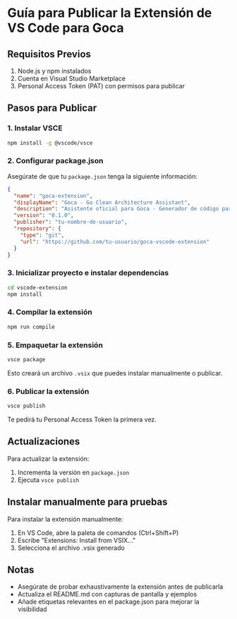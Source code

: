 # Guía para Publicar la Extensión de VS Code para Goca

## Requisitos Previos

1. Node.js y npm instalados
2. Cuenta en Visual Studio Marketplace
3. Personal Access Token (PAT) con permisos para publicar

## Pasos para Publicar

### 1. Instalar VSCE

```bash
npm install -g @vscode/vsce
```

### 2. Configurar package.json

Asegúrate de que tu `package.json` tenga la siguiente información:

```json
{
  "name": "goca-extension",
  "displayName": "Goca - Go Clean Architecture Assistant",
  "description": "Asistente oficial para Goca - Generador de código para Go Clean Architecture",
  "version": "0.1.0",
  "publisher": "tu-nombre-de-usuario",
  "repository": {
    "type": "git",
    "url": "https://github.com/tu-usuario/goca-vscode-extension"
  }
}
```

### 3. Inicializar proyecto e instalar dependencias

```bash
cd vscode-extension
npm install
```

### 4. Compilar la extensión

```bash
npm run compile
```

### 5. Empaquetar la extensión

```bash
vsce package
```

Esto creará un archivo `.vsix` que puedes instalar manualmente o publicar.

### 6. Publicar la extensión

```bash
vsce publish
```

Te pedirá tu Personal Access Token la primera vez.

## Actualizaciones

Para actualizar la extensión:

1. Incrementa la versión en `package.json`
2. Ejecuta `vsce publish`

## Instalar manualmente para pruebas

Para instalar la extensión manualmente:

1. En VS Code, abre la paleta de comandos (Ctrl+Shift+P)
2. Escribe "Extensions: Install from VSIX..."
3. Selecciona el archivo .vsix generado

## Notas

- Asegúrate de probar exhaustivamente la extensión antes de publicarla
- Actualiza el README.md con capturas de pantalla y ejemplos
- Añade etiquetas relevantes en el package.json para mejorar la visibilidad
